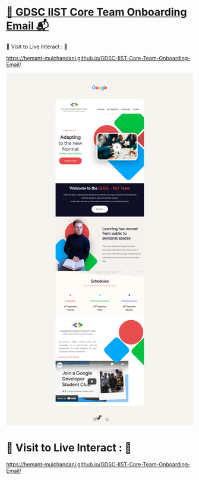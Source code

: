 # [🧮 GDSC IIST Core Team Onboarding Email 📬](https://hemant-mulchandani.github.io/GDSC-IIST-Core-Team-Onboarding-Email/)

  📌 Visit to Live Interact : 🔗

  https://hemant-mulchandani.github.io/GDSC-IIST-Core-Team-Onboarding-Email/

  ![Mail Capture](Media/GDSC-IIST-Core-Team-Onboarding-Email-Screenshot.png)

# 📌 Visit to Live Interact : 🔗

  https://hemant-mulchandani.github.io/GDSC-IIST-Core-Team-Onboarding-Email/ 
